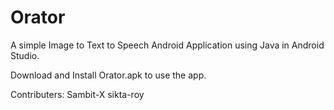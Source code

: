 # Orator
A simple Image to Text to Speech Android Application using Java in Android Studio.

Download and Install Orator.apk to use the app.

Contributers:
Sambit-X
sikta-roy

